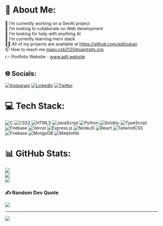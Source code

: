 # 💫 About Me:
🔭 I’m currently working on a GenAI project<br>👯 I’m looking to collaborate on Web development<br>🤝 I’m looking for help with anything AI<br>🌱 I’m currently learning mern stack<br>👨‍💻 All of my projects are available at https://github.com/adilzubair<br>📫 How to reach me maev.csb2125@saintgits.org <br>👉 Portfolio Website - www.adil.website


## 🌐 Socials:
[![Instagram](https://img.shields.io/badge/Instagram-%23E4405F.svg?logo=Instagram&logoColor=white)](https://instagram.com/ad1l.zubair) [![LinkedIn](https://img.shields.io/badge/LinkedIn-%230077B5.svg?logo=linkedin&logoColor=white)](https://linkedin.com/in/muhamedadil) [![Twitter](https://img.shields.io/badge/Twitter-%231DA1F2.svg?logo=Twitter&logoColor=white)](https://twitter.com/adilwritescode) 

# 💻 Tech Stack:
![C](https://img.shields.io/badge/c-%2300599C.svg?style=for-the-badge&logo=c&logoColor=white) ![CSS3](https://img.shields.io/badge/css3-%231572B6.svg?style=for-the-badge&logo=css3&logoColor=white) ![HTML5](https://img.shields.io/badge/html5-%23E34F26.svg?style=for-the-badge&logo=html5&logoColor=white) ![JavaScript](https://img.shields.io/badge/javascript-%23323330.svg?style=for-the-badge&logo=javascript&logoColor=%23F7DF1E) ![Python](https://img.shields.io/badge/python-3670A0?style=for-the-badge&logo=python&logoColor=ffdd54) ![Solidity](https://img.shields.io/badge/Solidity-%23363636.svg?style=for-the-badge&logo=solidity&logoColor=white) ![TypeScript](https://img.shields.io/badge/typescript-%23007ACC.svg?style=for-the-badge&logo=typescript&logoColor=white) ![Firebase](https://img.shields.io/badge/firebase-%23039BE5.svg?style=for-the-badge&logo=firebase) ![Vercel](https://img.shields.io/badge/vercel-%23000000.svg?style=for-the-badge&logo=vercel&logoColor=white) ![Express.js](https://img.shields.io/badge/express.js-%23404d59.svg?style=for-the-badge&logo=express&logoColor=%2361DAFB) ![NodeJS](https://img.shields.io/badge/node.js-6DA55F?style=for-the-badge&logo=node.js&logoColor=white) ![React](https://img.shields.io/badge/react-%2320232a.svg?style=for-the-badge&logo=react&logoColor=%2361DAFB) ![TailwindCSS](https://img.shields.io/badge/tailwindcss-%2338B2AC.svg?style=for-the-badge&logo=tailwind-css&logoColor=white) ![Firebase](https://img.shields.io/badge/Firebase-039BE5?style=for-the-badge&logo=Firebase&logoColor=white) ![MongoDB](https://img.shields.io/badge/MongoDB-%234ea94b.svg?style=for-the-badge&logo=mongodb&logoColor=white) ![Matplotlib](https://img.shields.io/badge/Matplotlib-%23ffffff.svg?style=for-the-badge&logo=Matplotlib&logoColor=black)
# 📊 GitHub Stats:
![](https://github-readme-stats.vercel.app/api?username=adilzubair&theme=dark&hide_border=true&include_all_commits=false&count_private=false)<br/>
![](https://github-readme-streak-stats.herokuapp.com/?user=adilzubair&theme=dark&hide_border=true)<br/>
![](https://github-readme-stats.vercel.app/api/top-langs/?username=adilzubair&theme=dark&hide_border=true&include_all_commits=false&count_private=false&layout=compact)

### ✍️ Random Dev Quote
![](https://quotes-github-readme.vercel.app/api?type=horizontal&theme=dark)

---
[![](https://visitcount.itsvg.in/api?id=adilzubair&icon=0&color=0)](https://visitcount.itsvg.in)

<!-- Proudly created with GPRM ( https://gprm.itsvg.in ) -->
